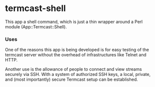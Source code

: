 termcast-shell
====================================================

This app a shell command, which is just a thin wrapper around a Perl
module (App::Termcast::Shell).

### Uses

One of the reasons this app is being developed is for easy testing of
the termcast server without the overhead of infrastructures like Telnet
and HTTP.

Another use is the allowance of people to connect and view streams securely
via SSH. With a system of authorized SSH keys, a local, private, and (most
importantly) secure Termcast setup can be established.
